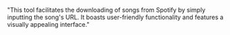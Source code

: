 "This tool facilitates the downloading of songs from Spotify by simply inputting the song's URL. It boasts user-friendly functionality and features a visually appealing interface."
